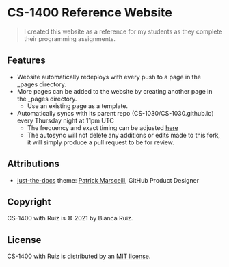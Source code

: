 # CS-1400 Reference Website
> I created this website as a reference for my students as they complete their programming assignments.

## Features
- Website automatically redeploys with every push to a page in the _pages directory.
- More pages can be added to the website by creating another page in the _pages directory.
  - Use an existing page as a template.
- Automatically syncs with its parent repo (CS-1030/CS-1030.github.io) every Thursday night at 11pm UTC
  - The frequency and exact timing can be adjusted [here](https://github.com/CS-1400/CS-1400.github.io/blob/e3801251b0c36a5188c5e4eec6d3db3e329eef69/.github/workflows/fork-news.yml#L6)
  - The autosync will not delete any additions or edits made to this fork, it will simply produce a pull request to be for review.

## Attributions
- [just-the-docs](https://github.com/pmarsceill/just-the-docs) theme: [Patrick Marsceill](https://github.com/pmarsceill), GitHub Product Designer

## Copyright
CS-1400 with Ruiz is © 2021 by Bianca Ruiz.

## License
CS-1400 with Ruiz is distributed by an [MIT license]().

